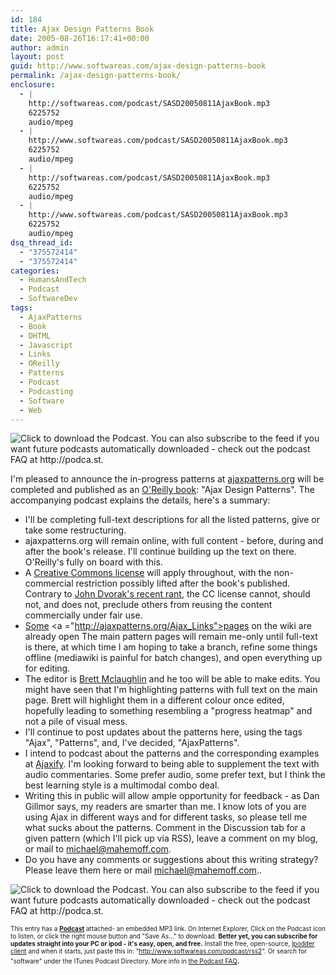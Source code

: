 ```yaml
---
id: 184
title: Ajax Design Patterns Book
date: 2005-08-26T16:17:41+00:00
author: admin
layout: post
guid: http://www.softwareas.com/ajax-design-patterns-book
permalink: /ajax-design-patterns-book/
enclosure:
  - |
    http://softwareas.com/podcast/SASD20050811AjaxBook.mp3
    6225752
    audio/mpeg
  - |
    http://www.softwareas.com/podcast/SASD20050811AjaxBook.mp3
    6225752
    audio/mpeg
  - |
    http://softwareas.com/podcast/SASD20050811AjaxBook.mp3
    6225752
    audio/mpeg
  - |
    http://www.softwareas.com/podcast/SASD20050811AjaxBook.mp3
    6225752
    audio/mpeg
dsq_thread_id:
  - "375572414"
  - "375572414"
categories:
  - HumansAndTech
  - Podcast
  - SoftwareDev
tags:
  - AjaxPatterns
  - Book
  - DHTML
  - Javascript
  - Links
  - OReilly
  - Patterns
  - Podcast
  - Podcasting
  - Software
  - Web
---
```

<a href="http://www.softwareas.com/podcast/SASD20050811AjaxBook.mp3"
title="Click to download the Podcast and play it on your computer."
style="text-decoration: none;"><img src="/images/aquapodcastfileicon.gif"
border="0" alt="Click to download the Podcast. You can also subscribe to the
feed if you want future podcasts automatically downloaded - check out the
podcast FAQ at http://podca.st." border="0"/></a>

I'm pleased to announce the in-progress patterns at [ajaxpatterns.org](http://ajaxpatterns.org) will be completed and published as an [O'Reilly book](http://oreilly.com): "Ajax Design Patterns". The accompanying podcast explains the details, here's a summary:

* I'll be completing full-text descriptions for all the listed patterns, give or take some restructuring.
* ajaxpatterns.org will remain online, with full content  - before, during and after the book's release. I'll continue building up the text on there. O'Reilly's fully on board with this.
* A <a href="http://creativecommons.org/licenses/by-nc-sa/2.5/">Creative Commons license</a> will apply throughout, with the non-commercial restriction possibly lifted after the book's published. Contrary to [John Dvorak's recent rant](http://www.pcmag.com/article2/0,1895,1838244,00.asp), the CC license cannot, should not, and does not, preclude others from reusing the content commercially under fair use.
* <a href="http://ajaxpatterns.org/Ajax_Examples">Some</a> <a ="http://ajaxpatterns.org/Ajax_Links">pages</a> on the wiki are <a hef="http://ajaxpatterns.org/Ajax_Frameworks">already open</a> The main pattern pages will remain me-only until full-text is there, at which time I am hoping to take a branch, refine some things offline (mediawiki is painful for batch changes), and open everything up for editing.
* The editor is <a href="http://www.oreillynet.com/cs/catalog/view/au/152?x-t=book.view">Brett Mclaughlin</a> and he too will be able to make edits. You might have seen that I'm highlighting patterns with full text on the main page. Brett will highlight them in a different colour once edited, hopefully leading to something resembling a "progress heatmap" and not a pile of visual mess.
* I'll continue to post updates about the patterns here, using the tags "Ajax", "Patterns", and, I've decided, "AjaxPatterns".
* I intend to podcast about the patterns and the corresponding examples at <a href="http://ajaxify.com/run/">Ajaxify</a>. I'm looking forward to being able to supplement the text with audio commentaries. Some prefer audio, some prefer text, but I think the best learning style is a multimodal combo deal.
* Writing this in public will allow ample opportunity for feedback - as Dan Gillmor says, my readers are smarter than me. I know lots of you are using Ajax in different ways and for different tasks, so please tell me what sucks about the patterns. Comment in the Discussion tab for a given pattern (which I'll pick up via RSS), leave a comment on my blog, or mail to <a href="mailto:michael@mahemoff.com">michael@mahemoff.com</a>.
* Do you have any comments or suggestions about this writing strategy? Please leave them here or mail <a href="mailto:michael@mahemoff.com">michael@mahemoff.com.</a>.


<a href="http://www.softwareas.com/podcast/SASD20050811AjaxBook.mp3"
title="Click to download the Podcast and play it on your computer."
style="text-decoration: none;"><img src="/images/aquapodcastfileicon.gif"
border="0" alt="Click to download the Podcast. You can also subscribe to the
feed if you want future podcasts automatically downloaded - check out the
podcast FAQ at http://podca.st." border="0"/></a>

<span style="font-size: x-small;">This entry has a <b><a href="http://podca.st">Podcast</a></b> attached- an embedded MP3 link. On
Internet Explorer, Click on the Podcast icon to listen, or click the right
mouse button and "Save As..." to download. **Better yet, you can subscribe for
updates straight into your PC or ipod - it's easy, open, and free.** Install
the free, open-source, <a href="http://ipodder.sourceforge.net/download/index.php">Ipodder client</a> and
when it starts, just paste this in: "http://www.softwareas.com/podcast/rss2".
Or search for "software" under the ITunes Podcast Directory. More info in <a href="http://podca.st">the Podcast FAQ</a></span>.